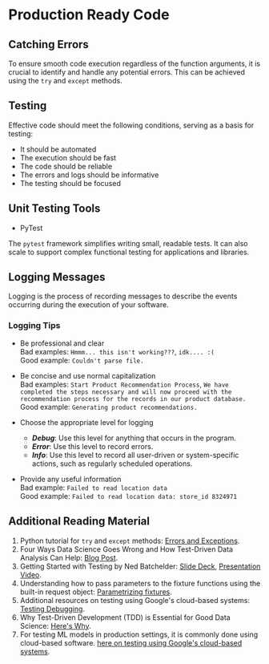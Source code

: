# Production Ready Code

## Catching Errors

To ensure smooth code execution regardless of the function arguments, it is crucial to identify and handle any potential errors. This can be achieved using the `try` and `except` methods.

## Testing

Effective code should meet the following conditions, serving as a basis for testing:

- It should be automated
- The execution should be fast
- The code should be reliable
- The errors and logs should be informative
- The testing should be focused

## Unit Testing Tools

- PyTest

The `pytest` framework simplifies writing small, readable tests. It can also scale to support complex functional testing for applications and libraries.

## Logging Messages

Logging is the process of recording messages to describe the events occurring during the execution of your software.

### Logging Tips

- Be professional and clear  
  Bad examples: `Hmmm... this isn't working???`, `idk.... :(`  
  Good example: `Couldn't parse file.`  

- Be concise and use normal capitalization  
  Bad examples: `Start Product Recommendation Process`, `We have completed the steps necessary and will now proceed with the recommendation process for the records in our product database.`  
  Good example: `Generating product recommendations.`  

- Choose the appropriate level for logging  
    - **_Debug_**: Use this level for anything that occurs in the program.
    - **_Error_**: Use this level to record errors.
    - **_Info_**: Use this level to record all user-driven or system-specific actions, such as regularly scheduled operations.

- Provide any useful information  
  Bad example:  `Failed to read location data`  
  Good example: `Failed to read location data: store_id 8324971`  

## Additional Reading Material

1. Python tutorial for `try` and `except` methods: [Errors and Exceptions](https://docs.python.org/3/tutorial/errors.html).
2. Four Ways Data Science Goes Wrong and How Test-Driven Data Analysis Can Help: [Blog Post](https://www.predictiveanalyticsworld.com/patimes/four-ways-data-science-goes-wrong-and-how-test-driven-data-analysis-can-help/6947/).
3. Getting Started with Testing by Ned Batchelder: [Slide Deck](https://speakerdeck.com/pycon2014/getting-started-testing-by-ned-batchelder), [Presentation Video](https://www.youtube.com/watch?v=FxSsnHeWQBY).
4. Understanding how to pass parameters to the fixture functions using the built-in request object: [Parametrizing fixtures](https://docs.pytest.org/en/7.1.x/how-to/fixtures.html#fixture-parametrize).
5. Additional resources on testing using Google's cloud-based systems: [Testing Debugging](https://developers.google.com/machine-learning/testing-debugging/pipeline/deploying).
6. Why Test-Driven Development (TDD) is Essential for Good Data Science: [Here's Why](https://medium.com/@karijdempsey/test-driven-development-isessential-for-good-data-science-heres-why-db7975a03a44).
7. For testing ML models in production settings, it is commonly done using cloud-based software. [here on testing using Google's cloud-based systems](https://developers.google.com/machine-learning/testing-debugging/pipeline/deploying).